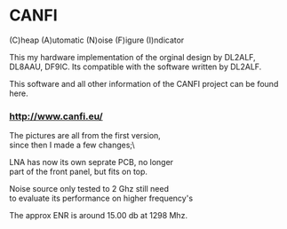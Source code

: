 # CANFI
 (C)heap (A)utomatic (N)oise (F)igure (I)ndicator
 
 This my hardware implementation of the orginal
 design by DL2ALF, DL8AAU, DF9IC. Its compatible
 with the software written by DL2ALF.
 
 This software and all other information of the
 CANFI project can be found here.
 
 ### http://www.canfi.eu/
 
 The pictures are all from the first version,\
 since then I made a few changes;\
 
  LNA has now its own seprate PCB, no longer\
  part of the front panel, but fits on top.
  
  Noise source only tested to 2 Ghz still need\
  to evaluate its performance on higher frequency's
  
  The approx ENR is around 15.00 db at 1298 Mhz.
  
